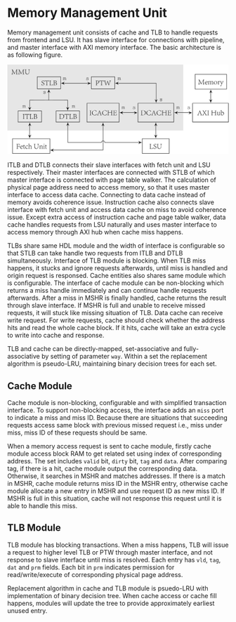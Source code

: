 # Memory Management Unit

Memory management unit consists of cache and TLB to handle
requests from frontend and LSU. It has slave interface for
connections with pipeline, and master interface with AXI memory
interface. The basic architecture is as following figure.

![MMU architecture](fig/mmu.png)

ITLB and DTLB connects their slave interfaces with fetch unit
and LSU respectively. Their master interfaces are connected
with STLB of which master interface is connected with page
table walker. The calculation of physical page address need to
access memory, so that it uses master interface to access data
cache. Connecting to data cache instead of memory avoids
coherence issue. Instruction cache also connects slave
interface with fetch unit and access data cache on miss to
avoid coherence issue. Except extra access of instruction cache
and page table walker, data cache handles requests from LSU
naturally and uses master interface to access memory through
AXI hub when cache miss happens.

TLBs share same HDL module and the width of interface is
configurable so that STLB can take handle two requests from
ITLB and DTLB simultaneously. Interface of TLB module is
blocking. When TLB miss happens, it stucks and ignore requests
afterwards, until miss is handled and origin request is
responsed. Cache entities also shares same module which is
configurable. The interface of cache module can be non-blocking
which returns a miss handle immediately and can continue handle
requests afterwards. After a miss in MSHR is finally handled,
cache returns the result through slave interface. If MSHR is
full and unable to receive missed requests, it will stuck like
missing situation of TLB. Data cache can receive write request.
For write requests, cache should check whether the address hits
and read the whole cache block. If it hits, cache will take an
extra cycle to write into cache and response.

TLB and cache can be directly-mapped, set-associative and
fully-associative by setting of parameter `way`. Within a set
the replacement algorithm is pseudo-LRU, maintaining binary
decision trees for each set.

## Cache Module

Cache module is non-blocking, configurable and with simplified
transaction interface. To support non-blocking access, the
interface adds an `miss` port to indicate a miss and miss ID.
Because there are situations that succeeding requests access
same block with previous missed request i.e., miss under miss,
miss ID of these requests should be same.

When a memory access request is sent to cache module, firstly
cache module access block RAM to get related set using index of
corresponding address. The set includes `valid` bit, `dirty`
bit, `tag` and `data`. After comparing tag, if there is a hit,
cache module output the corresponding data. Otherwise, it
searches in MSHR and matches addresses. If there is a match in
MSHR, cache module returns miss ID in the MSHR entry, otherwise
cache module allocate a new entry in MSHR and use request ID as
new miss ID. If MSHR is full in this situation, cache will not
response this request until it is able to handle this miss.

## TLB Module

TLB module has blocking transactions. When a miss happens, TLB
will issue a request to higher level TLB or PTW through master
interface, and not response to slave interface until miss is
resolved. Each entry has `vld`, `tag`, `dat` and `prm` fields.
Each bit in `prm` indicates permission for read/write/execute
of corresponding physical page address.

Replacement algorithm in cache and TLB module is psuedo-LRU
with implementation of binary decision tree. When cache access
or cache fill happens, modules will update the tree to provide
approximately earliest unused entry.
